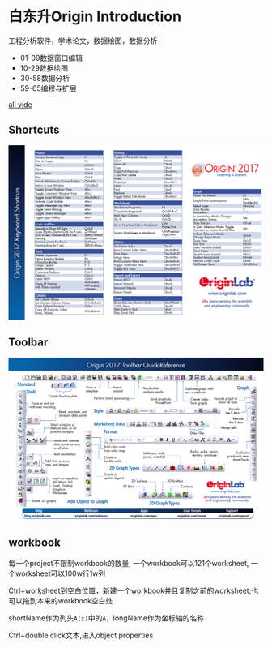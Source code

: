 # 白东升Origin Introduction

工程分析软件，学术论文，数据绘图，数据分析

- 01-09数据窗口编辑
- 10-29数据绘图
- 30-58数据分析
- 59-65编程与扩展

[all vide](http://www.bilibili.com/video/av6372037/?from=search&seid=10655275167750123006)

## Shortcuts

![keyboardShortcuts](res/keyboardShortcuts.png)

## Toolbar

![toolbarRef](res/toolbarRef.png)

## workbook

每一个project不限制workbook的数量, 一个workbook可以121个worksheet, 一个worksheet可以100w行1w列

Ctrl+worksheet到空白位置，新建一个workbook并且复制之前的worksheet;也可以拖到本来的workbook空白处

shortName作为列头`A(x)`中的`A`，longName作为坐标轴的名称

Ctrl+double click文本,进入object properties